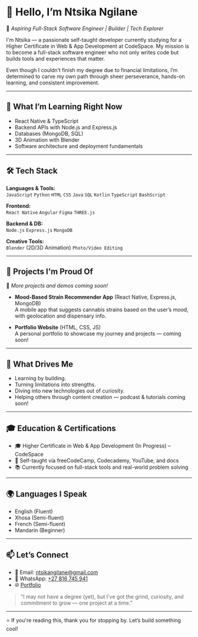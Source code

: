 # 👋 Hello, I’m Ntsika Ngilane

🎯 *Aspiring Full-Stack Software Engineer | Builder | Tech Explorer*

I'm Ntsika — a passionate self-taught developer currently studying for a Higher Certificate in Web & App Development at CodeSpace. My mission is to become a full-stack software engineer who not only writes code but builds tools and experiences that matter.

Even though I couldn’t finish my degree due to financial limitations, I’m determined to carve my own path through sheer perseverance, hands-on learning, and consistent improvement.

---

## 🧠 What I’m Learning Right Now

- React Native & TypeScript
- Backend APIs with Node.js and Express.js
- Databases (MongoDB, SQL)
- 3D Animation with Blender
- Software architecture and deployment fundamentals

---

## 🛠️ Tech Stack

**Languages & Tools:**  
`JavaScript` `Python` `HTML` `CSS` `Java` `SQL` `Kotlin` `TypeScript` `BashScript`

**Frontend:**  
`React Native` `Angular` `Figma` `THREE.js`

**Backend & DB:**  
`Node.js` `Express.js` `MongoDB`

**Creative Tools:**  
`Blender` (2D/3D Animation) `Photo/Video Editing`

---

## 🧪 Projects I'm Proud Of

🚧 *More projects and demos coming soon!*

- **Mood-Based Strain Recommender App** (React Native, Express.js, MongoDB)  
  A mobile app that suggests cannabis strains based on the user’s mood, with geolocation and dispensary info.

- **Portfolio Website** (HTML, CSS, JS)  
  A personal portfolio to showcase my journey and projects — coming soon!

---

## 🌱 What Drives Me

- Learning by building.
- Turning limitations into strengths.
- Diving into new technologies out of curiosity.
- Helping others through content creation — podcast & tutorials coming soon!

---

## 🎓 Education & Certifications

- 🎓 Higher Certificate in Web & App Development (In Progress) – CodeSpace  
- 🧾 Self-taught via freeCodeCamp, Codecademy, YouTube, and docs  
- 📚 Currently focused on full-stack tools and real-world problem solving

---

## 🌍 Languages I Speak

- English (Fluent)  
- Xhosa (Semi-fluent)  
- French (Semi-fluent)  
- Mandarin (Beginner)

---

## 📫 Let’s Connect

- 💌 Email: ntsikangilane@gmail.com  
- 📱 WhatsApp: [+27 816 745 941](https://wa.me/27816745941)
- 🌐 [Portfolio](https://github.com/Ntsika-Ngilane-dev)

> “I may not have a degree (yet), but I’ve got the grind, curiosity, and commitment to grow — one project at a time.”

---

⭐ If you're reading this, thank you for stopping by. Let’s build something cool!
